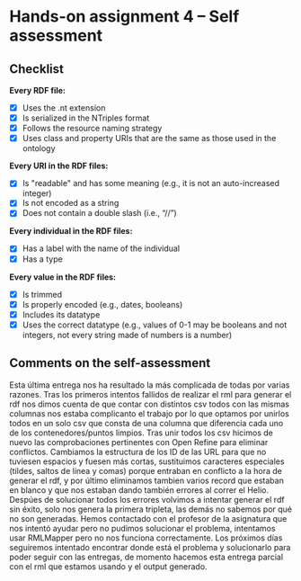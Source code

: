 # Hands-on assignment 4 – Self assessment

## Checklist

**Every RDF file:**

- [x] Uses the .nt extension
- [x] Is serialized in the NTriples format
- [x] Follows the resource naming strategy
- [x] Uses class and property URIs that are the same as those used in the ontology

**Every URI in the RDF files:**

- [x] Is "readable" and has some meaning (e.g., it is not an auto-increased integer) 
- [x] Is not encoded as a string
- [x] Does not contain a double slash (i.e., “//”)

**Every individual in the RDF files:**

- [x] Has a label with the name of the individual
- [x] Has a type

**Every value in the RDF files:**

- [x] Is trimmed
- [x] Is properly encoded (e.g., dates, booleans)
- [x] Includes its datatype
- [x] Uses the correct datatype (e.g., values of 0-1 may be booleans and not integers, not every string made of numbers is a number)

## Comments on the self-assessment
Esta última entrega nos ha resultado la más complicada de todas por varias razones. 
Tras los primeros intentos fallidos de realizar el rml para generar el rdf nos dimos cuenta de que contar con distintos csv todos con las mismas columnas nos estaba complicanto el trabajo por lo que optamos por unirlos todos en un solo csv que consta de una columna que diferencia cada uno de los contenedores/puntos limpios.
Tras unir todos los csv hicimos de nuevo las comprobaciones pertinentes con Open Refine para eliminar conflictos. Cambiamos la estructura de los ID de las URL para que no tuviesen espacios y fuesen más cortas, sustituimos caracteres especiales (tildes, saltos de línea y comas) porque entraban en conflicto a la hora de generar el rdf, y por último eliminamos tambien varios record que estaban en blanco y que nos estaban dando también errores al correr el Helio.
Despúes de solucionar todos los errores volvimos a intentar generar el rdf sin éxito, solo nos genera la primera tripleta, las demás no sabemos por qué no son generadas. Hemos contactado con el profesor de la asignatura que nos intentó ayudar pero no pudimos solucionar el problema, intentamos usar RMLMapper pero no nos funciona correctamente.
Los próximos días seguiremos intentado encontrar donde está el problema y solucionarlo para poder seguir con las entregas, de momento hacemos esta entrega parcial con el rml que estamos usando y el output generado.